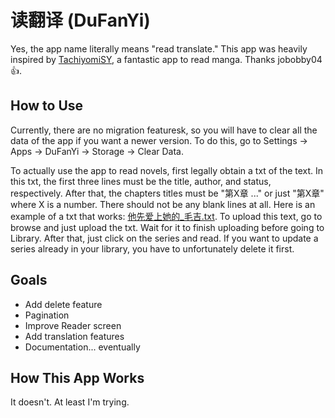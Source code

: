 # 读翻译 (DuFanYi)
Yes, the app name literally means "read translate." This app was heavily inspired by [TachiyomiSY](https://github.com/jobobby04/TachiyomiSY), a fantastic app to read manga. Thanks jobobby04 👍.

## How to Use
Currently, there are no migration featuresk, so you will have to clear all the data of the app if you want a newer version. To do this, go to Settings -> Apps -> DuFanYi -> Storage -> Clear Data.

To actually use the app to read novels, first legally obtain a txt of the text. In this txt, the first three lines must be the title, author, and status, respectively. After that, the chapters titles must be "第X章 ..." or just "第X章" where X is a number. There should not be any blank lines at all. Here is an example of a txt that works: [他先爱上她的_毛吉.txt](https://github.com/user-attachments/files/16183211/_.txt). To upload this text, go to browse and just upload the txt. Wait for it to finish uploading before going to Library. After that, just click on the series and read. If you want to update a series already in your library, you have to unfortunately delete it first.

## Goals
- Add delete feature
- Pagination
- Improve Reader screen
- Add translation features
- Documentation... eventually

## How This App Works
It doesn't. At least I'm trying.
